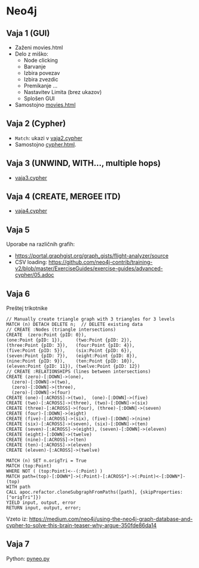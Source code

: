 # Neo4j

## Vaja 1 (GUI)

- Zaženi movies.html
- Delo z miško:
  - Node clicking
  - Barvanje
  - Izbira povezav
  - Izbira zvezdic
  - Premikanje ...
  - Nastavitev Limita (brez ukazov)
  - Splošen GUI
- Samostojno [movies.html](./movies.html)

## Vaja 2 (Cypher)

- `Match`: ukazi v [vaja2.cypher](./vaja2.cypher)
- Samostojno [cypher.html](./cypher.html).

## Vaja 3 (UNWIND, WITH..., multiple hops)

- [vaja3.cypher](./vaja3.cypher)

## Vaja 4 (CREATE, MERGEE ITD)

- [vaja4.cypher](./vaja4.cypher)

## Vaja 5

Uporabe na različnih grafih:

- <https://portal.graphgist.org/graph_gists/flight-analyzer/source>
- CSV loading: <https://github.com/neo4j-contrib/training-v2/blob/master/ExerciseGuides/exercise-guides/advanced-cypher/05.adoc>

## Vaja 6
[//]: # (https://medium.com/neo4j/using-the-neo4j-graph-database-and-cypher-to-solve-this-brain-teaser-why-argue-350fde86da14)

Preštej trikotnike

```cypher
// Manually create triangle graph with 3 triangles for 3 levels
MATCH (n) DETACH DELETE n;  // DELETE existing data
// CREATE :Nodes (triangle intersections)
CREATE  (zero:Point {pID: 0}), 
(one:Point {pID: 1}),     (two:Point {pID: 2}), 
(three:Point {pID: 3}),   (four:Point {pID: 4}), 
(five:Point {pID: 5}),    (six:Point {pID: 6}), 
(seven:Point {pID: 7}),   (eight:Point {pID: 8}), 
(nine:Point {pID: 9}),    (ten:Point {pID: 10}),  
(eleven:Point {pID: 11}), (twelve:Point {pID: 12}) 
// CREATE :RELATIONSHIPS (lines between intersections)
CREATE (zero)-[:DOWN]->(one), 
  (zero)-[:DOWN]->(two), 
  (zero)-[:DOWN]->(three), 
  (zero)-[:DOWN]->(four)
CREATE (one)-[:ACROSS]->(two),  (one)-[:DOWN]->(five)
CREATE (two)-[:ACROSS]->(three), (two)-[:DOWN]->(six)
CREATE (three)-[:ACROSS]->(four), (three)-[:DOWN]->(seven)
CREATE (four)-[:DOWN]->(eight)
CREATE (five)-[:ACROSS]->(six), (five)-[:DOWN]->(nine)
CREATE (six)-[:ACROSS]->(seven), (six)-[:DOWN]->(ten)
CREATE (seven)-[:ACROSS]->(eight), (seven)-[:DOWN]->(eleven)
CREATE (eight)-[:DOWN]->(twelve)
CREATE (nine)-[:ACROSS]->(ten)
CREATE (ten)-[:ACROSS]->(eleven)
CREATE (eleven)-[:ACROSS]->(twelve)
```

```cypher
MATCH (n) SET n.origTri = True
MATCH (top:Point) 
WHERE NOT ( (top:Point)<--(:Point) ) 
MATCH path=(top)-[:DOWN*]->(:Point)-[:ACROSS*]->(:Point)<-[:DOWN*]-(top)
WITH path
CALL apoc.refactor.cloneSubgraphFromPaths([path], {skipProperties:["origTri"]}) 
YIELD input, output, error
RETURN input, output, error;
```

Vzeto iz: <https://medium.com/neo4j/using-the-neo4j-graph-database-and-cypher-to-solve-this-brain-teaser-why-argue-350fde86da14>

## Vaja 7

Python: [pyneo.py](./pyneo.py)
